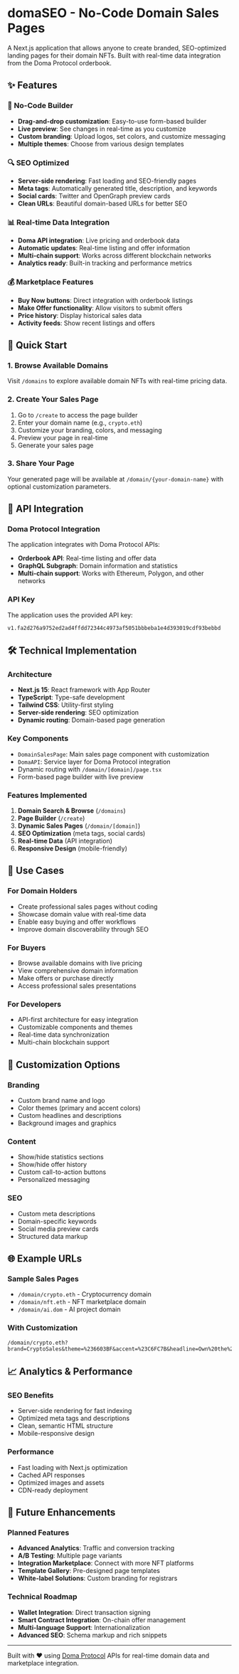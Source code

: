 # domaSEO - No-Code Domain Sales Pages

A Next.js application that allows anyone to create branded, SEO-optimized landing pages for their domain NFTs. Built with real-time data integration from the Doma Protocol orderbook.

## ✨ Features

### 🎨 No-Code Builder
- **Drag-and-drop customization**: Easy-to-use form-based builder
- **Live preview**: See changes in real-time as you customize
- **Custom branding**: Upload logos, set colors, and customize messaging
- **Multiple themes**: Choose from various design templates

### 🔍 SEO Optimized
- **Server-side rendering**: Fast loading and SEO-friendly pages
- **Meta tags**: Automatically generated title, description, and keywords
- **Social cards**: Twitter and OpenGraph preview cards
- **Clean URLs**: Beautiful domain-based URLs for better SEO

### 📊 Real-time Data Integration
- **Doma API integration**: Live pricing and orderbook data
- **Automatic updates**: Real-time listing and offer information
- **Multi-chain support**: Works across different blockchain networks
- **Analytics ready**: Built-in tracking and performance metrics

### 💰 Marketplace Features
- **Buy Now buttons**: Direct integration with orderbook listings
- **Make Offer functionality**: Allow visitors to submit offers
- **Price history**: Display historical sales data
- **Activity feeds**: Show recent listings and offers

## 🚀 Quick Start

### 1. Browse Available Domains
Visit `/domains` to explore available domain NFTs with real-time pricing data.

### 2. Create Your Sales Page
1. Go to `/create` to access the page builder
2. Enter your domain name (e.g., `crypto.eth`)
3. Customize your branding, colors, and messaging
4. Preview your page in real-time
5. Generate your sales page

### 3. Share Your Page
Your generated page will be available at `/domain/{your-domain-name}` with optional customization parameters.

## 📖 API Integration

### Doma Protocol Integration
The application integrates with Doma Protocol APIs:

- **Orderbook API**: Real-time listing and offer data
- **GraphQL Subgraph**: Domain information and statistics
- **Multi-chain support**: Works with Ethereum, Polygon, and other networks

### API Key
The application uses the provided API key:
```
v1.fa2d276a9752ed2ad4ffdd72344c4973af5051bbbeba1e4d393019cdf93bebbd
```

## 🛠 Technical Implementation

### Architecture
- **Next.js 15**: React framework with App Router
- **TypeScript**: Type-safe development
- **Tailwind CSS**: Utility-first styling
- **Server-side rendering**: SEO optimization
- **Dynamic routing**: Domain-based page generation

### Key Components
- `DomainSalesPage`: Main sales page component with customization
- `DomaAPI`: Service layer for Doma Protocol integration
- Dynamic routing with `/domain/[domain]/page.tsx`
- Form-based page builder with live preview

### Features Implemented
1. **Domain Search & Browse** (`/domains`)
2. **Page Builder** (`/create`)
3. **Dynamic Sales Pages** (`/domain/[domain]`)
4. **SEO Optimization** (meta tags, social cards)
5. **Real-time Data** (API integration)
6. **Responsive Design** (mobile-friendly)

## 🎯 Use Cases

### For Domain Holders
- Create professional sales pages without coding
- Showcase domain value with real-time data
- Enable easy buying and offer workflows
- Improve domain discoverability through SEO

### For Buyers
- Browse available domains with live pricing
- View comprehensive domain information
- Make offers or purchase directly
- Access professional sales presentations

### For Developers
- API-first architecture for easy integration
- Customizable components and themes
- Real-time data synchronization
- Multi-chain blockchain support

## 🔧 Customization Options

### Branding
- Custom brand name and logo
- Color themes (primary and accent colors)
- Custom headlines and descriptions
- Background images and graphics

### Content
- Show/hide statistics sections
- Show/hide offer history
- Custom call-to-action buttons
- Personalized messaging

### SEO
- Custom meta descriptions
- Domain-specific keywords
- Social media preview cards
- Structured data markup

## 🌐 Example URLs

### Sample Sales Pages
- `/domain/crypto.eth` - Cryptocurrency domain
- `/domain/nft.eth` - NFT marketplace domain  
- `/domain/ai.dom` - AI project domain

### With Customization
```
/domain/crypto.eth?brand=CryptoSales&theme=%236603BF&accent=%23C6FC7B&headline=Own%20the%20Future%20of%20Crypto
```

## 📈 Analytics & Performance

### SEO Benefits
- Server-side rendering for fast indexing
- Optimized meta tags and descriptions
- Clean, semantic HTML structure
- Mobile-responsive design

### Performance
- Fast loading with Next.js optimization
- Cached API responses
- Optimized images and assets
- CDN-ready deployment

## 🔮 Future Enhancements

### Planned Features
- **Advanced Analytics**: Traffic and conversion tracking
- **A/B Testing**: Multiple page variants
- **Integration Marketplace**: Connect with more NFT platforms
- **Template Gallery**: Pre-designed page templates
- **White-label Solutions**: Custom branding for registrars

### Technical Roadmap
- **Wallet Integration**: Direct transaction signing
- **Smart Contract Integration**: On-chain offer management
- **Multi-language Support**: Internationalization
- **Advanced SEO**: Schema markup and rich snippets

---

Built with ❤️ using [Doma Protocol](https://doma.xyz) APIs for real-time domain data and marketplace integration.
